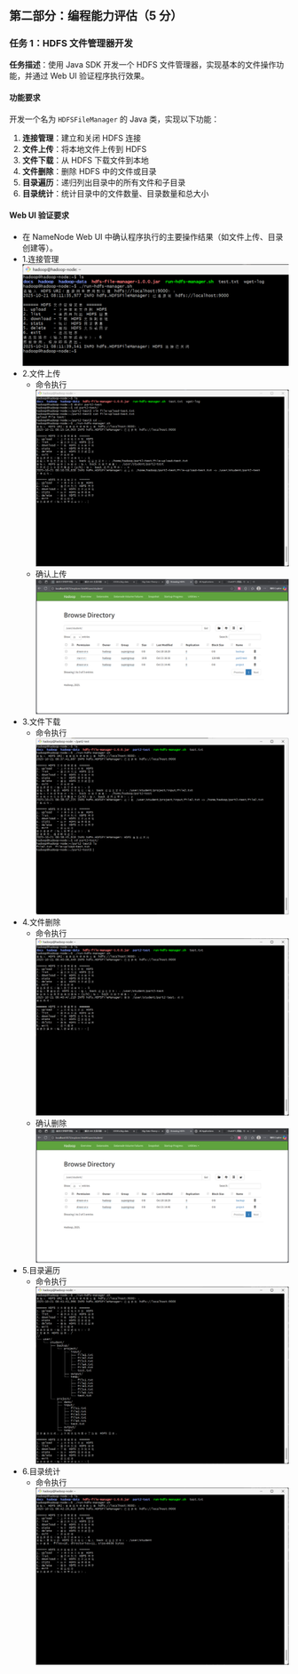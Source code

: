 ## 第二部分：编程能力评估（5 分）

### 任务 1：HDFS 文件管理器开发

**任务描述**：使用 Java SDK 开发一个 HDFS 文件管理器，实现基本的文件操作功能，并通过 Web UI 验证程序执行效果。

#### 功能要求

开发一个名为 `HDFSFileManager` 的 Java 类，实现以下功能：
1. **连接管理**：建立和关闭 HDFS 连接
2. **文件上传**：将本地文件上传到 HDFS
3. **文件下载**：从 HDFS 下载文件到本地
4. **文件删除**：删除 HDFS 中的文件或目录
5. **目录遍历**：递归列出目录中的所有文件和子目录
6. **目录统计**：统计目录中的文件数量、目录数量和总大小

#### Web UI 验证要求

- 在 NameNode Web UI 中确认程序执行的主要操作结果（如文件上传、目录创建等）。
- 1.连接管理
![alt text](image-14.png)
- 2.文件上传
    - 命令执行
    ![alt text](image-15.png)
    - 确认上传
    ![alt text](image-16.png)
- 3.文件下载
    - 命令执行
    ![alt text](image-17.png)
- 4.文件删除
    - 命令执行
    ![alt text](image-18.png)
    - 确认删除
    ![alt text](image-19.png)
- 5.目录遍历
    - 命令执行
    ![alt text](image-20.png)
- 6.目录统计
    - 命令执行
    ![alt text](image-21.png)

